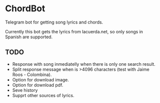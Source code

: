 # ChordBot
Telegram bot for getting song lyrics and chords.

Currently this bot gets the lyrics from lacuerda.net, so only songs in Spanish are supported.

## TODO
* Response with song inmediatelly when there is only one search result.
* Split response message when is >4096 characters (test with Jaime Roos - Colombina).
* Option for download image.
* Option for download pdf.
* Seve history
* Supprt other sources of lyrics.